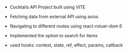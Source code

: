 - Cocktails API Project built using VITE

- Fetching data from external API using axios
- Navigating to different routes using react-rotuer-dom 6
- Implemented the option to search for items
- used hooks: context, state, ref, effect, params, callback
